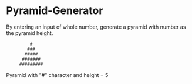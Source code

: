 # Pyramid-Generator
By entering an input of whole number, generate a pyramid with number as the pyramid height.
            

             #
            ###
           ##### 
          #######
         ######### 

Pyramid with "#" character and height = 5

